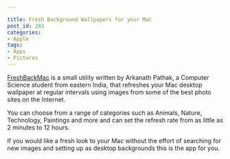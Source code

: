 ```yaml
---

title: Fresh Background Wallpapers for your Mac
post_id: 283
categories: 
- Apple
tags:
- Apps
- Pictures
---
```


[FreshBackMac](http://arkanath.com/FreshBackMac/) is a small utility written by Arkanath Pathak, a Computer Science student from eastern India, that refreshes your Mac desktop wallpaper at regular intervals using images from some of the best photo sites on the Internet.

You can choose from a range of categories such as Animals, Nature, Technology, Paintings and more and can set the refresh rate from as little as 2 minutes to 12 hours.

If you would like a fresh look to your Mac without the effort of searching for new images and setting up as desktop backgrounds this is the app for you.

 